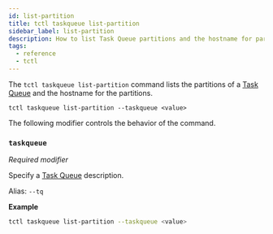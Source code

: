 ```yaml
---
id: list-partition
title: tctl taskqueue list-partition
sidebar_label: list-partition
description: How to list Task Queue partitions and the hostname for partitions using tctl.
tags:
  - reference
  - tctl
---
```


The `tctl taskqueue list-partition` command lists the partitions of a [Task Queue](/concepts/what-is-a-task-queue) and the hostname for the partitions.

`tctl taskqueue list-partition --taskqueue <value>`

The following modifier controls the behavior of the command.

### `taskqueue`

_Required modifier_

Specify a [Task Queue](/concepts/what-is-a-task-queue) description.

Alias: `--tq`

**Example**

```bash
tctl taskqueue list-partition --taskqueue <value>
```

